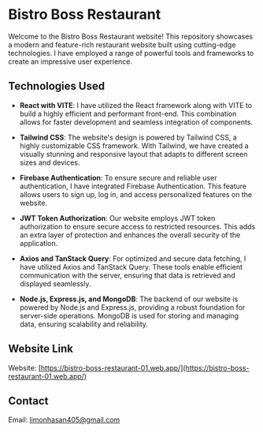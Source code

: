# Bistro Boss Restaurant

Welcome to the Bistro Boss Restaurant website! This repository showcases a modern and feature-rich restaurant website built using cutting-edge technologies. I have employed a range of powerful tools and frameworks to create an impressive user experience.

## Technologies Used

- **React with VITE**: I have utilized the React framework along with VITE to build a highly efficient and performant front-end. This combination allows for faster development and seamless integration of components.

- **Tailwind CSS**: The website's design is powered by Tailwind CSS, a highly customizable CSS framework. With Tailwind, we have created a visually stunning and responsive layout that adapts to different screen sizes and devices.

- **Firebase Authentication**: To ensure secure and reliable user authentication, I have integrated Firebase Authentication. This feature allows users to sign up, log in, and access personalized features on the website.

- **JWT Token Authorization**: Our website employs JWT token authorization to ensure secure access to restricted resources. This adds an extra layer of protection and enhances the overall security of the application.

- **Axios and TanStack Query**: For optimized and secure data fetching, I have utilized Axios and TanStack Query. These tools enable efficient communication with the server, ensuring that data is retrieved and displayed seamlessly.

- **Node.js, Express.js, and MongoDB**: The backend of our website is powered by Node.js and Express.js, providing a robust foundation for server-side operations. MongoDB is used for storing and managing data, ensuring scalability and reliability.

## Website Link

Website: [https://bistro-boss-restaurant-01.web.app/](https://bistro-boss-restaurant-01.web.app/)

## Contact

Email: [limonhasan405@gmail.com](limonhasan405@gmail.com)
